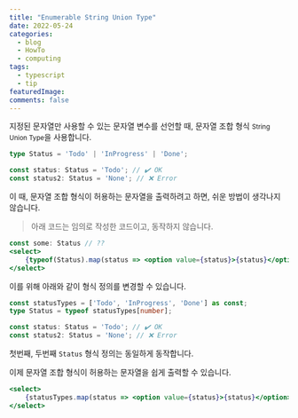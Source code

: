```yaml
---
title: "Enumerable String Union Type"
date: 2022-05-24
categories:
  - blog
  - HowTo
  - computing
tags:
  - typescript
  - tip
featuredImage: 
comments: false
---    
```


지정된 문자열만 사용할 수 있는 문자열 변수를 선언할 때, 문자열 조합 형식 <small>String Union Type</small>을 사용합니다.

```typescript
type Status = 'Todo' | 'InProgress' | 'Done';

const status: Status = 'Todo'; // ✔️ OK
const status2: Status = 'None'; // ❌ Error
```

이 때, 문자열 조합 형식이 허용하는 문자열을 출력하려고 하면, 쉬운 방법이 생각나지 않습니다.

> 아래 코드는 임의로 작성한 코드이고, 동작하지 않습니다.

```jsx
const some: Status // ??
<select>
	{typeof(Status).map(status => <option value={status}>{status}</option>)} // ??
</select>
```

이를 위해 아래와 같이 형식 정의를 변경할 수 있습니다.

```typescript
const statusTypes = ['Todo', 'InProgress', 'Done'] as const;
type Status = typeof statusTypes[number];

const status: Status = 'Todo'; // ✔️ OK
const status2: Status = 'None'; // ❌ Error
```

첫번째, 두번째 `Status` 형식 정의는 동일하게 동작합니다.

이제 문자열 조합 형식이 허용하는 문자열을 쉽게 출력할 수 있습니다.

```jsx
<select>
	{statusTypes.map(status => <option value={status}>{status}</option>)} // 🙂
</select>
```




